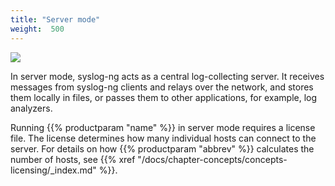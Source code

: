 ```yaml
---
title: "Server mode"
weight:  500
---
```

<!-- DISCLAIMER: This file is based on the syslog-ng Open Source Edition documentation https://github.com/balabit/syslog-ng-ose-guides/commit/2f4a52ee61d1ea9ad27cb4f3168b95408fddfdf2 and is used under the terms of The syslog-ng Open Source Edition Documentation License. The file has been modified by Axoflow. -->

![](../Images/Figures/fig-server_mode01.png)

In server mode, syslog-ng acts as a central log-collecting server. It receives messages from syslog-ng clients and relays over the network, and stores them locally in files, or passes them to other applications, for example, log analyzers.

Running {{% productparam "name" %}} in server mode requires a license file. The license determines how many individual hosts can connect to the server. For details on how {{% productparam "abbrev" %}} calculates the number of hosts, see {{% xref "/docs/chapter-concepts/concepts-licensing/_index.md" %}}.
